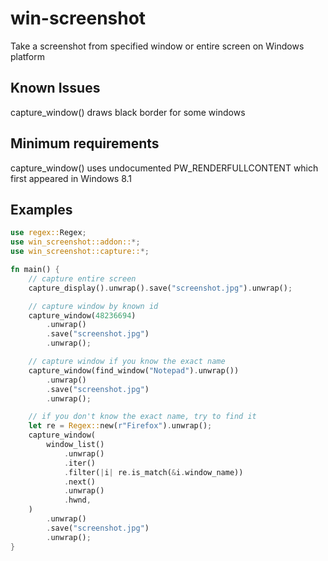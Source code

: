 # win-screenshot
Take a screenshot from specified window or entire screen on Windows platform

## Known Issues
capture_window() draws black border for some windows

## Minimum requirements
capture_window() uses undocumented PW_RENDERFULLCONTENT which first appeared in Windows 8.1

## Examples
```rust
use regex::Regex;
use win_screenshot::addon::*;
use win_screenshot::capture::*;

fn main() {
    // capture entire screen
    capture_display().unwrap().save("screenshot.jpg").unwrap();

    // capture window by known id
    capture_window(48236694)
        .unwrap()
        .save("screenshot.jpg")
        .unwrap();

    // capture window if you know the exact name
    capture_window(find_window("Notepad").unwrap())
        .unwrap()
        .save("screenshot.jpg")
        .unwrap();

    // if you don't know the exact name, try to find it
    let re = Regex::new(r"Firefox").unwrap();
    capture_window(
        window_list()
            .unwrap()
            .iter()
            .filter(|i| re.is_match(&i.window_name))
            .next()
            .unwrap()
            .hwnd,
    )
        .unwrap()
        .save("screenshot.jpg")
        .unwrap();
}
```